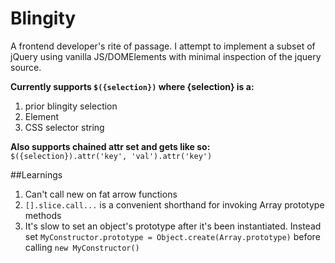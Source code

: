 # Blingity
A frontend developer's rite of passage. I attempt to implement
a subset of jQuery using vanilla JS/DOMElements with minimal
inspection of the jquery source.

**Currently supports `$({selection})` where {selection} is a:**
1. prior blingity selection
2. Element
3. CSS selector string

**Also supports chained attr set and gets like so:** 
`$({selection}).attr('key', 'val').attr('key')` 

##Learnings
1. Can't call new on fat arrow functions
2. `[].slice.call...` is a convenient shorthand for invoking Array prototype methods
3. It's slow to set an object's prototype after it's been instantiated. Instead set
`MyConstructor.prototype = Object.create(Array.prototype)` before calling `new MyConstructor()`
